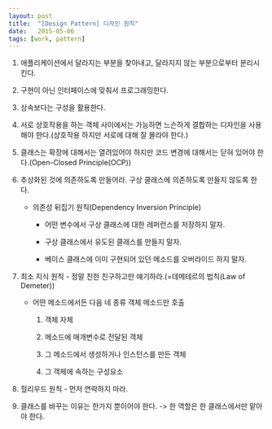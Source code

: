 ```yaml
---
layout: post
title:  "[Design Pattern] 디자인 원칙"
date:   2015-05-06
tags: [work, pattern]
---
```


1. 애플리케이션에서 달라지는 부분을 찾아내고, 달라지지 않는 부분으로부터 분리시킨다. 

2. 구현이 아닌 인터페이스에 맞춰서 프로그래밍한다. 

3. 상속보다는 구성을 활용한다. 

4. 서로 상호작용을 하는 객체 사이에서는 가능하면 느슨하게 결합하는 디자인을 사용해야 한다.(상호작용 하지만 서로에 대해 잘 몰라야 한다.) 

5. 클래스는 확장에 대해서는 열려있어야 하지만 코드 변경에 대해서는 닫혀 있어야 한다.(Open-Closed Principle(OCP)) 

6. 추상화된 것에 의존하도록 만들어라. 구상 클래스에 의존하도록 만들지 않도록 한다.

	- 의존성 뒤집기 원칙(Dependency Inversion Principle)

		- 어떤 변수에서 구상 클래스에 대한 레퍼런스를 저장하지 말자.

		- 구상 클래스에서 유도된 클래스를 만들지 말자.

		- 베이스 클래스에 이미 구현되어 있던 메소드를 오버라이드 하지 말자.


7. 최소 지식 원칙 - 정말 친한 친구하고만 얘기하라.(=데메테르의 법칙(Law of Demeter))

	- 어떤 메소드에서든 다음 네 종류 객체 메소드만 호출

		1) 객체 자체

		2) 메소드에 매개변수로 전달된 객체

		3) 그 메소드에서 생성하거나 인스턴스를 만든 객체

		4) 그 객체에 속하는 구성요소 

8. 헐리우드 원칙 - 먼저 연락하지 마라. 

9. 클래스를 바꾸는 이유는 한가지 뿐이어야 한다. -> 한 역할은 한 클래스에서만 맡아야 한다. 